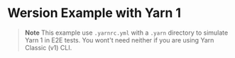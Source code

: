 # Wersion Example with Yarn 1

> **Note**
> This example use `.yarnrc.yml` with a `.yarn` directory to simulate Yarn 1 in E2E tests.
> You wont't need neither if you are using Yarn Classic (v1) CLI.
